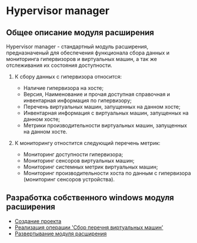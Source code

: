 # Hypervisor manager

## Общее описание модуля расширения

Hypervisor manager - стандартный модуль расширения, предназначеный для обеспечения функционала сбора данных и мониторинга гипервизоров и виртуальных машин, а так же отслеживания их состояния доступности.

1) К сбору данных с гипервизора относится:

   * Наличие гипервизора на хосте;
   * Версия, Наименование и прочая доступная справочная и инвентарная информация по гипервизору;
   * Перечень виртуальных машин, запущенных на данном хосте;
   * Инвентарная информация с виртуальных машин, запущенных на данном хосте;
   * Метрики производительности виртуальных машин, запущенных на данном хосте.

2) К мониторингу отностится следующий перечень метрик:

   * Мониторинг доступности гипервизора;
   * Мониторинг сенсоров виртуальных машин;
   * Мониторинг системных метрик виртуальных машин;
   * Мониторинг производительности хоста по данным с гипервизора (мониторинг сенсоров устройства).
  
## Разработка собственного windows модуля расширения

* [Создание проекта](./golang/create_project/README.md)
* [Реализация операции 'Сбор перечня виртуальных машин'](./golang/vm_set/README.md)
* [Развертывание модуля расширения](./golang/deploy/README.md)
